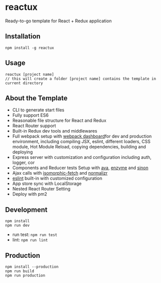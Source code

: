 reactux
=================
Ready-to-go template for React + Redux application

Installation
------------

    npm install -g reactux
    
Usage
------------

    reactux [project name]
    // this will create a folder [project name] contains the template in current directory

About the Template
------------

- CLI to generate start files
- Fully support ES6 
- Reasonable file structure for React and Redux
- React Router support
- Built-in Redux dev tools and middlewares 
- Full webpack setup with [webpack dashboard](https://github.com/FormidableLabs/webpack-dashboard)for dev and production environment, including compiling JSX, eslint, different loaders, CSS module, Hot Module Reload, copying dependencies, building and deploying
- Express server with customization and configuration including auth, logger, cor 
- Components and Reducer tests Setup with [ava](https://github.com/avajs/ava), [enzyme](https://github.com/airbnb/enzyme) and [sinon](http://sinonjs.org/)
- Ajax calls with [isomorphic-fetch](https://github.com/matthew-andrews/isomorphic-fetch) and [normalizr](https://github.com/paularmstrong/normalizr)
- [eslint](http://eslint.org/) built-in with customized configuration
- App store sync with LocalStorage 
- Nested React Router Setting
- Deploy with pm2 

Development
------------

```
npm install
npm run dev
```

- run test: `npm run test`
- lint: `npm run lint`

Production
------------

```
npm install --production
npm run build
npm run production
```

